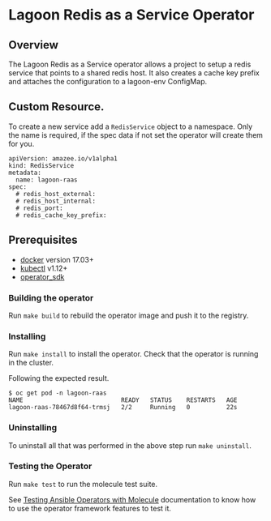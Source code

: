 # Lagoon Redis as a Service Operator

## Overview

The Lagoon Redis as a Service operator allows a project to setup a redis service that points to a shared redis host.
It also creates a cache key prefix and attaches the configuration to a lagoon-env ConfigMap.

## Custom Resource.

To create a new service add a `RedisService` object to a namespace.
Only the name is required, if the spec data if not set the operator will create them for you.

```
apiVersion: amazee.io/v1alpha1
kind: RedisService
metadata:
  name: lagoon-raas
spec:
  # redis_host_external:
  # redis_host_internal:
  # redis_port:
  # redis_cache_key_prefix:
```

## Prerequisites

- [docker][docker_tool] version 17.03+
- [kubectl][kubectl_tool] v1.12+
- [operator_sdk][operator_install]

### Building the operator

Run `make build` to rebuild the operator image and push it to the registry.

### Installing


Run `make install` to install the operator. Check that the operator is running in the cluster.

Following the expected result. 

```shell
$ oc get pod -n lagoon-raas
NAME                           READY   STATUS    RESTARTS   AGE
lagoon-raas-78467d8f64-trmsj   2/2     Running   0          22s
```

### Uninstalling 

To uninstall all that was performed in the above step run `make uninstall`.

### Testing the Operator

Run `make test` to run the molecule test suite.

See [Testing Ansible Operators with Molecule][ansible-test-guide] documentation to know how to use the operator framework features to test it.  

[python]: https://www.python.org/
[ansible]: https://www.ansible.com/
[kubectl_tool]: https://kubernetes.io/docs/tasks/tools/install-kubectl/
[docker_tool]: https://docs.docker.com/install/
[operator_sdk]: https://github.com/operator-framework/operator-sdk
[operator_install]: https://github.com/operator-framework/operator-sdk/blob/master/doc/user/install-operator-sdk.md
[ansible-test-guide]: https://github.com/operator-framework/operator-sdk/blob/master/doc/ansible/dev/testing_guide.md
[ansible-guide]: https://github.com/operator-framework/operator-sdk/blob/master/doc/ansible/user-guide.md
